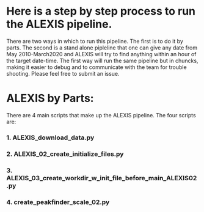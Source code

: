 # Here is a step by step process to run the ALEXIS pipeline. 
There are two ways in which to run this pipeline. The first is to do it by parts. The second is a stand alone pipleline that one can give any date from May 2010-March2020 and ALEXIS will try to find anything within an hour of the target date-time. The first way will run the same pipeline but in chuncks, making it easier to debug and to communicate with the team for trouble shooting. Please feel free to submit an issue. 

# ALEXIS by Parts:
There are 4 main scripts that make up the ALEXIS pipeline. The four scripts are:
### 1. ALEXIS_download_data.py
### 2. ALEXIS_02_create_initialize_files.py
### 3. ALEXIS_03_create_workdir_w_init_file_before_main_ALEXIS02.py
### 4. create_peakfinder_scale_02.py
